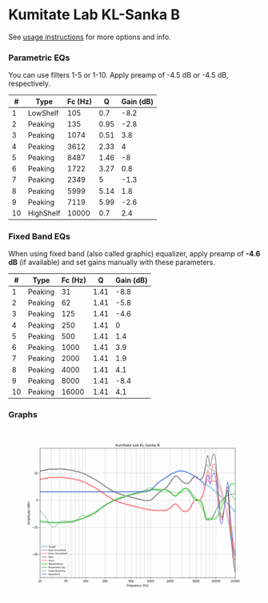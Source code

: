 # Kumitate Lab KL-Sanka B
See [usage instructions](https://github.com/jaakkopasanen/AutoEq#usage) for more options and info.

### Parametric EQs
You can use filters 1-5 or 1-10. Apply preamp of -4.5 dB or -4.5 dB, respectively.

|   # | Type      |   Fc (Hz) |    Q |   Gain (dB) |
|-----|-----------|-----------|------|-------------|
|   1 | LowShelf  |       105 | 0.7  |        -8.2 |
|   2 | Peaking   |       135 | 0.95 |        -2.8 |
|   3 | Peaking   |      1074 | 0.51 |         3.8 |
|   4 | Peaking   |      3612 | 2.33 |         4   |
|   5 | Peaking   |      8487 | 1.46 |        -8   |
|   6 | Peaking   |      1722 | 3.27 |         0.8 |
|   7 | Peaking   |      2349 | 5    |        -1.3 |
|   8 | Peaking   |      5999 | 5.14 |         1.8 |
|   9 | Peaking   |      7119 | 5.99 |        -2.6 |
|  10 | HighShelf |     10000 | 0.7  |         2.4 |

### Fixed Band EQs
When using fixed band (also called graphic) equalizer, apply preamp of **-4.6 dB** (if available) and set gains manually with these parameters.

|   # | Type    |   Fc (Hz) |    Q |   Gain (dB) |
|-----|---------|-----------|------|-------------|
|   1 | Peaking |        31 | 1.41 |        -8.8 |
|   2 | Peaking |        62 | 1.41 |        -5.8 |
|   3 | Peaking |       125 | 1.41 |        -4.6 |
|   4 | Peaking |       250 | 1.41 |         0   |
|   5 | Peaking |       500 | 1.41 |         1.4 |
|   6 | Peaking |      1000 | 1.41 |         3.9 |
|   7 | Peaking |      2000 | 1.41 |         1.9 |
|   8 | Peaking |      4000 | 1.41 |         4.1 |
|   9 | Peaking |      8000 | 1.41 |        -8.4 |
|  10 | Peaking |     16000 | 1.41 |         4.1 |

### Graphs
![](./Kumitate%20Lab%20KL-Sanka%20B.png)
